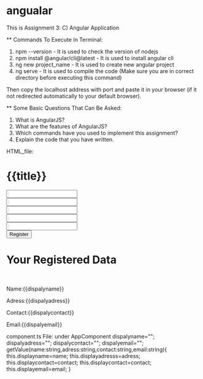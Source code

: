 # angualar
This is Assignment 3: C) Angular Application

** Commands To Execute In Terminal:
 1. npm --version     - It is used to check the version of nodejs 
 2. npm install @angular/cli@latest  - It is used to install angular cli
 3. ng new project_name      - It is used to create new angular project
 4. ng serve        - It is used to compile the code (Make sure you are in correct directory before executing this command)
 
 Then copy the localhost address with port and paste it in your browser (if it not redirected automatically to your default browser).


** Some Basic Questions That Can Be Asked:
 1. What is AngularJS?
 2. What are the features of AngularJS?
 3. Which commands have you used to implement this assignment? 
 4. Explain the code that you have written.

HTML_file:
<h1> {{title}}</h1>
<input type="text" #name placeholder=":"enter your name" name="name"> </br>
<input type="text" #adress placeholder=":"enter your adress" name="adress"> </br>
<input type="text" #contact placeholder=":"enter your contact" name="contact"> </br>
<input type="text" #email placeholder=":"enter your email" name="email"> </br>
<input type="password" #password placeholder=":"enter your password" name="password"> </br>
<button (click)="getValue(name.value,adress.value,contact.value,email.value)" >Register</button>
<h1>Your Registered Data</h1><br>
<p> Name:{{dispalyname}}</p>
<p> Adress:{{dispalyadress}}</p>
<p> Contact:{{dispalycontact}}</p>
<p> Email:{{dispalyemail}}</p>

component.ts File:
under AppComponent
 dispalyname="";
  dispalyadress="";
  dispalycontact="";
  dispalyemail="";
  getValue(name:string,adress:string,contact:string,email:string){
this.displayname=name;
this.displayadresss=adress;
this.displaycontact=contact;
this.displaycontact=contact;
this.displayemail=email;
  }
